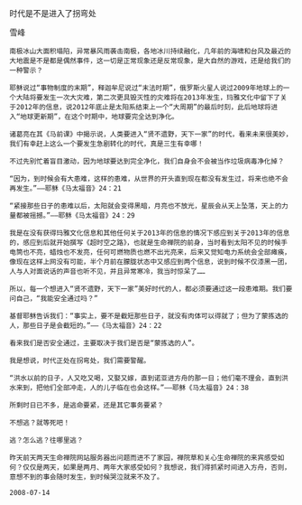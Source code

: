 时代是不是进入了拐弯处

雪峰


    南极冰山大面积塌陷，异常暴风雨袭击南极，各地冰川持续融化，几年前的海啸和台风及最近的大地震是不是都是偶然事件，这一切是正常现象还是反常现象，是大自然的游戏，还是给我们的一种警示？

    耶稣说过“事物制度的末期”，释迦牟尼说过“末法时期”，俄罗斯火星人说过2009年地球上的一个大陆将要发生一次大灾难，第二次更具毁灭性的灾难将在2013年发生，玛雅文化中留下了关于2012年的信息，说2012年底止是太阳系结束上一个“大周期”的最后时刻，此后地球将进入“地球更新期”，在这个时期中，地球要完全达到净化。

    诸葛亮在其《马前课》中揭示说，人类要进入“贤不遗野，天下一家”的时代，看来未来很美妙，我们有幸赶上这么一个要发生急剧转化的时代，真是三生有幸哪！

    不过先别忙着盲目激动，因为地球要达到完全净化，我们自身会不会被当作垃圾病毒净化掉？

    “因为，到时候会有大患难，这样的患难，从世界的开头直到现在都没有发生过，将来也绝不会再发生。”——耶稣《马太福音》24：21

    “紧接那些日子的患难以后，太阳就会变得黑暗，月亮也不放光，星辰会从天上坠落，天上的力量都被摇撼。”——耶稣《马太福音》24：29

    我是在没有获得玛雅文化信息和其他任何关于2013年的信息的情况下感应到关于2013年的信息的，感应到后就开始撰写《超时空之路》，也就是生命禅院的前身，当时看到太阳不见的时候手电筒也不亮，蜡烛也不发亮，任何可燃物质也燃不出光亮来，后来又觉知电力系统会全部瘫痪，像现在这样上网没有可能，半个月前在朦胧状态中又感应到两个信息，说到时候不仅漆黑一团，人与人对面说话的声音也听不见，并且异常寒冷，我当时惊呆了……

    所以，每一个想进入“贤不遗野，天下一家”美好时代的人，都必须要通过这一段患难期。我们要问自己，“我能安全通过吗？”

    基督耶稣告诉我们：“事实上，要不是截短那些日子，就没有肉体可以得就了；但为了蒙拣选的人，那些日子是会截短的。”——《马太福音》24：22

    看来我们是否安全通过，主要取决于我们是否是“蒙拣选的人”。

    我是想说，时代正处在拐弯处，我们需要警醒。

    “洪水以前的日子，人又吃又喝，又娶又嫁，直到诺亚进方舟的那一日；他们毫不理会，直到洪水来到，把他们全部冲走，人的儿子临在也会这样。”——耶稣《马太福音》24：38

    所剩时日已不多，是逃命要紧，还是其它事务要紧？

    不想逃？就等死吧！

    逃？怎么逃？往哪里逃？

    昨天前天两天生命禅院网站服务器出问题而进不了家园，禅院草和关心生命禅院的来宾感受如何？仅仅是两天，如果是两月、两年大家感受如何？我想说，我们得抓紧时间进入方舟，否则，意想不到的事会随时发生，到时候哭泣就来不及了。

    2008-07-14




